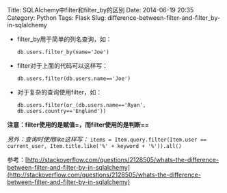 Title: SQLAlchemy中filter和filter_by的区别
Date: 2014-06-19 20:35
Category: Python
Tags: Flask
Slug: difference-between-filter-and-filter_by-in-sqlalchemy

* filter_by用于简单的列名查询，如：

  `db.users.filter_by(name='Joe')`
  
* filter对于上面的代码可以这样写：

  `db.users.filter(db.users.name=='Joe')`
  
* 对于复杂的查询使用filter，如：

  `db.users.filter(or_(db.users.name=='Ryan', db.users.country=='England'))`
  
**注意：filter使用的是赋值=，而filter使用的是判断==**

*另外：查询时使用like这样写：*
  `items = Item.query.filter(Item.user == current_user, Item.title.like('%' + keyword + '%')).all()`
  
参考：[http://stackoverflow.com/questions/2128505/whats-the-difference-between-filter-and-filter-by-in-sqlalchemy](http://stackoverflow.com/questions/2128505/whats-the-difference-between-filter-and-filter-by-in-sqlalchemy)